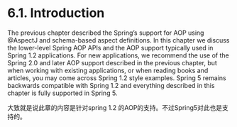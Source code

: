 # 6.1. Introduction
The previous chapter described the Spring’s support for AOP using @AspectJ and schema-based
aspect definitions. 
In this chapter we discuss the lower-level Spring AOP APIs and the AOP support
typically used in Spring 1.2 applications. For new applications, we recommend the use of the Spring
2.0 and later AOP support described in the previous chapter, but when working with existing
applications, or when reading books and articles, you may come across Spring 1.2 style examples.
Spring 5 remains backwards compatible with Spring 1.2 and everything described in this chapter is
fully supported in Spring 5.

大致就是说此章的内容是针对spring 1.2 的AOP的支持。不过Spring5对此也是支持的。
